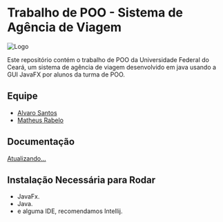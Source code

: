 # Trabalho de POO - Sistema de Agência de Viagem 
![Logo](https://uploaddeimagens.com.br/images/004/528/310/thumb/logo2.png?1688229687)

Este repositório contém o trabalho de POO da Universidade Federal do Ceará, um sistema de agência de viagem desenvolvido em java usando a GUI JavaFX por alunos da turma de POO.
## Equipe

- [Alvaro Santos](https://www.github.com/contrasov)
- [Matheus Rabelo](https://github.com/MateusRabelo)


## Documentação

[Atualizando...](https://link-da-documentação)


## Instalação Necessária para Rodar

- JavaFx.
- Java.
- e alguma IDE, recomendamos Intellij.





